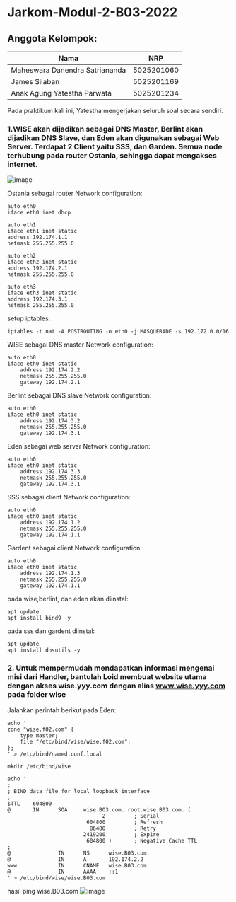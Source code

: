 # Jarkom-Modul-2-B03-2022

## Anggota Kelompok:

| Nama                           | NRP        |
| ------------------------------ | ---------- |
| Maheswara Danendra Satriananda | 5025201060 |
| James Silaban                  | 5025201169 |
| Anak Agung Yatestha Parwata    | 5025201234 |

Pada praktikum kali ini, Yatestha mengerjakan seluruh soal secara sendiri.

### 1.WISE akan dijadikan sebagai DNS Master, Berlint akan dijadikan DNS Slave, dan Eden akan digunakan sebagai Web Server. Terdapat 2 Client yaitu SSS, dan Garden. Semua node terhubung pada router Ostania, sehingga dapat mengakses internet.

![image](https://user-images.githubusercontent.com/70903245/198835785-8c078f21-4b3f-4dc8-a495-b9463819c3c4.png)

Ostania sebagai router Network configuration:

```
auto eth0
iface eth0 inet dhcp

auto eth1
iface eth1 inet static
address 192.174.1.1
netmask 255.255.255.0

auto eth2
iface eth2 inet static
address 192.174.2.1
netmask 255.255.255.0

auto eth3
iface eth3 inet static
address 192.174.3.1
netmask 255.255.255.0
```

setup iptables:

```
iptables -t nat -A POSTROUTING -o eth0 -j MASQUERADE -s 192.172.0.0/16
```

WISE sebagai DNS master Network configuration:

```
auto eth0
iface eth0 inet static
	address 192.174.2.2
	netmask 255.255.255.0
	gateway 192.174.2.1
```

Berlint sebagai DNS slave Network configuration:

```
auto eth0
iface eth0 inet static
	address 192.174.3.2
	netmask 255.255.255.0
	gateway 192.174.3.1
```

Eden sebagai web server Network configuration:

```
auto eth0
iface eth0 inet static
	address 192.174.3.3
	netmask 255.255.255.0
	gateway 192.174.3.1
```

SSS sebagai client Network configuration:

```
auto eth0
iface eth0 inet static
	address 192.174.1.2
	netmask 255.255.255.0
	gateway 192.174.1.1
```

Gardent sebagai client Network configuration:

```
auto eth0
iface eth0 inet static
	address 192.174.1.3
	netmask 255.255.255.0
	gateway 192.174.1.1
```

pada wise,berlint, dan eden akan diinstal:

```
apt update
apt install bind9 -y
```

pada sss dan gardent diinstal:

```
apt update
apt install dnsutils -y
```

### 2. Untuk mempermudah mendapatkan informasi mengenai misi dari Handler, bantulah Loid membuat website utama dengan akses wise.yyy.com dengan alias www.wise.yyy.com pada folder wise

Jalankan perintah berikut pada Eden:

```
echo '
zone "wise.f02.com" {
	type master;
	file "/etc/bind/wise/wise.f02.com";
};
' > /etc/bind/named.conf.local

mkdir /etc/bind/wise

echo '
;
; BIND data file for local loopback interface
;
$TTL    604800
@       IN      SOA     wise.BO3.com. root.wise.B03.com. (
                              2         ; Serial
                         604800         ; Refresh
                          86400         ; Retry
                        2419200         ; Expire
                         604800 )       ; Negative Cache TTL
;
@               IN      NS      wise.B03.com.
@               IN      A       192.174.2.2
www             IN      CNAME   wise.B03.com.
@               IN      AAAA    ::1
' > /etc/bind/wise/wise.B03.com
```

hasil ping wise.B03.com
![image](https://user-images.githubusercontent.com/70903245/198836283-b8539688-6b89-466e-9122-a2d853eab1f6.png)
